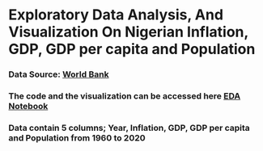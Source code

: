 # Exploratory Data Analysis, And Visualization On Nigerian Inflation, GDP, GDP per capita and Population
### Data Source: [World Bank](https://data.worldbank.org/country/NG)

### The code and the visualization can be accessed here [EDA Notebook](https://github.com/buhari15/EDA-Nigeria/blob/main/EDA-Nigeria.ipynb)

### Data contain 5 columns; Year, Inflation, GDP, GDP per capita and Population from 1960 to 2020



